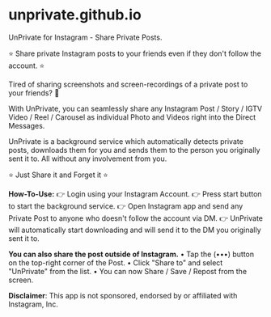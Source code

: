 # unprivate.github.io
UnPrivate for Instagram - Share Private Posts.

⭐ Share private Instagram posts to your friends even if they don't follow the account. ⭐

Tired of sharing screenshots and screen-recordings of a private post to your friends? 🥴

With UnPrivate, you can seamlessly share any 
Instagram Post / Story / IGTV Video / Reel / Carousel as individual Photo and Videos right into the Direct Messages.

UnPrivate is a background service which automatically detects private posts, downloads them for you and sends them to the person you originally sent it to. All without any involvement from you.

⭐ Just Share it and Forget it ⭐

<b>How-To-Use:</b>
👉 Login using your Instagram Account.
👉 Press start button to start the background service.
👉 Open Instagram app and send any Private Post to anyone who doesn't follow the account via DM.
👉 UnPrivate will automatically start downloading and will send it to the DM you originally sent it to.

<b>You can also share the post outside of Instagram.</b>
• Tap the (•••) button on the top-right corner of the Post.
• Click "Share to" and select "UnPrivate" from the list.
• You can now Share / Save / Repost from the screen.

<b>Disclaimer</b>: This app is not sponsored, endorsed by or affiliated with Instagram, Inc.
